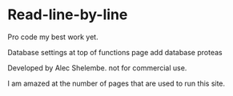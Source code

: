 # Read-line-by-line

Pro code my best work yet.

Database settings at top of functions page add database proteas

Developed by Alec Shelembe. not for commercial use.

I am amazed at the number of pages that are used to run this site.
